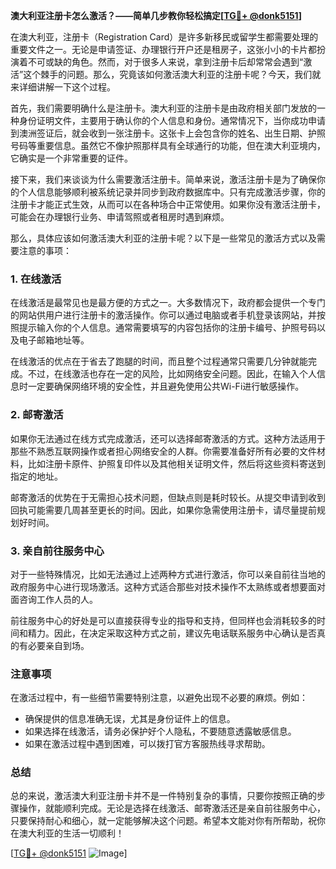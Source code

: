 **澳大利亚注册卡怎么激活？——简单几步教你轻松搞定[[TG💪+ @donk5151](https://t.me/s/donk5151)]**

在澳大利亚，注册卡（Registration Card）是许多新移民或留学生都需要处理的重要文件之一。无论是申请签证、办理银行开户还是租房子，这张小小的卡片都扮演着不可或缺的角色。然而，对于很多人来说，拿到注册卡后却常常会遇到“激活”这个棘手的问题。那么，究竟该如何激活澳大利亚的注册卡呢？今天，我们就来详细讲解一下这个过程。

首先，我们需要明确什么是注册卡。澳大利亚的注册卡是由政府相关部门发放的一种身份证明文件，主要用于确认你的个人信息和身份。通常情况下，当你成功申请到澳洲签证后，就会收到一张注册卡。这张卡上会包含你的姓名、出生日期、护照号码等重要信息。虽然它不像护照那样具有全球通行的功能，但在澳大利亚境内，它确实是一个非常重要的证件。

接下来，我们来谈谈为什么需要激活注册卡。简单来说，激活注册卡是为了确保你的个人信息能够顺利被系统记录并同步到政府数据库中。只有完成激活步骤，你的注册卡才能正式生效，从而可以在各种场合中正常使用。如果你没有激活注册卡，可能会在办理银行业务、申请驾照或者租房时遇到麻烦。

那么，具体应该如何激活澳大利亚的注册卡呢？以下是一些常见的激活方式以及需要注意的事项：

### 1. **在线激活**
   在线激活是最常见也是最方便的方式之一。大多数情况下，政府都会提供一个专门的网站供用户进行注册卡的激活操作。你可以通过电脑或者手机登录该网站，并按照提示输入你的个人信息。通常需要填写的内容包括你的注册卡编号、护照号码以及电子邮箱地址等。

   在线激活的优点在于省去了跑腿的时间，而且整个过程通常只需要几分钟就能完成。不过，在线激活也存在一定的风险，比如网络安全问题。因此，在输入个人信息时一定要确保网络环境的安全性，并且避免使用公共Wi-Fi进行敏感操作。

### 2. **邮寄激活**
   如果你无法通过在线方式完成激活，还可以选择邮寄激活的方式。这种方法适用于那些不熟悉互联网操作或者担心网络安全的人群。你需要准备好所有必要的文件材料，比如注册卡原件、护照复印件以及其他相关证明文件，然后将这些资料寄送到指定的地址。

   邮寄激活的优势在于无需担心技术问题，但缺点则是耗时较长。从提交申请到收到回执可能需要几周甚至更长的时间。因此，如果你急需使用注册卡，请尽量提前规划好时间。

### 3. **亲自前往服务中心**
   对于一些特殊情况，比如无法通过上述两种方式进行激活，你可以亲自前往当地的政府服务中心进行现场激活。这种方式适合那些对技术操作不太熟练或者想要面对面咨询工作人员的人。

   前往服务中心的好处是可以直接获得专业的指导和支持，但同样也会消耗较多的时间和精力。因此，在决定采取这种方式之前，建议先电话联系服务中心确认是否真的有必要亲自到场。

### 注意事项
   在激活过程中，有一些细节需要特别注意，以避免出现不必要的麻烦。例如：
   - 确保提供的信息准确无误，尤其是身份证件上的信息。
   - 如果选择在线激活，请务必保护好个人隐私，不要随意透露敏感信息。
   - 如果在激活过程中遇到困难，可以拨打官方客服热线寻求帮助。

### 总结
总的来说，激活澳大利亚注册卡并不是一件特别复杂的事情，只要你按照正确的步骤操作，就能顺利完成。无论是选择在线激活、邮寄激活还是亲自前往服务中心，只要保持耐心和细心，就一定能够解决这个问题。希望本文能对你有所帮助，祝你在澳大利亚的生活一切顺利！

[[TG💪+ @donk5151](https://t.me/s/donk5151) ![Image](https://i.postimg.cc/rwNCRYN7/Snipaste-2025-04-30-17-27-05.png)]